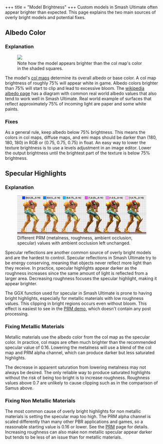 +++
title = "Model Brightness"
+++
Custom models in Smash Ultimate often appear brighter than expected. 
This page explains the two main sources of overly bright models and potential fixes.

## Albedo Color
### Explanation
<figure class="figure">
    <img src="/textures/col/mario_albedo.jpg" height="auto" width="auto">
    <figcaption class="figure-caption text-center">Note how the model appears brighter than the col map's color in the shaded squares.</figcaption>
</figure>

The model's [col maps](/textures/col/) determine its overall albedo or base color. A col map brightness of roughly 75% will appear white in game. Albedo colors brighter than 75% will start to clip and lead to excessive bloom.  The [wikipedia albedo page](https://en.wikipedia.org/wiki/Albedo) has a diagram with common real world albedo values that also tend to work well in Smash Ultimate. Real world example of surfaces that reflect approximately 75% of incoming light are paper and some white paints.

### Fixes
As a general rule, keep albedo below 75% brightness. This means the colors in col maps, diffuse maps, and emi maps should be darker than 
(180, 180, 180) in RGB or (0.75, 0.75, 0.75) in float. An easy way to lower the texture brightness is to use a levels adjustment in an image editor. 
Lower the output brightness until the brightest part of the texture is below 75% brightness.

## Specular Highlights
### Explanation
<figure class="figure">
    <img src="samus.jpg" height="auto" width="auto">
    <figcaption class="figure-caption text-center">Different PRM (metalness, roughness, ambient occlusion, specular) values with ambient occlusion left unchanged.</figcaption>
</figure>
Specular reflections are another common source of overly bright models and are the hardest to control. 
Specular reflections in Smash Ultimate try to be energy conserving, meaning that objects never reflect more light than they receive. 
In practice, specular highlights appear darker as the roughness increases since the same amount of light is reflected from a larger area. 
Decreasing roughness focuses the specular highlight, making it appear brighter.

The GGX function used for specular in Smash Ultimate is prone to having bright highlights, especially for metallic materials with low roughness values. This clipping in bright regions occurs even without bloom. This effect is easiest to see in the [PRM demo](/textures/prm/), which doesn't contain any post processing. 

### Fixing Metallic Materials
Metallic materials use the albedo color from the col map as the specular color. In practice, col maps are often much brighter than the recommended specular value of 0.16. Lowering the metalness will use a blend of the col map and PRM alpha channel, which can produce darker but less saturated highlights. 

The decrease in apparent saturation from lowering metalness may not always be desired. The only reliable way to produce saturated highlights without the risk of being too bright is to increase roughness. Roughness values above 0.7 are unlikely to cause clipping such as in the comparison of Samus above.

### Fixing Non Metallic Materials
The most common cause of overly bright highlights for non metallic materials is setting the specular map too high. The PRM alpha channel is scaled differently than many other PBR applications and games, so a reasonable starting value is 0.16 or lower. See the [PRM](/textures/prm/#specular-alpha) page for details. Increasing roughness can also make non metallic specular appear darker but tends to be less of an issue than for metallic materials.
